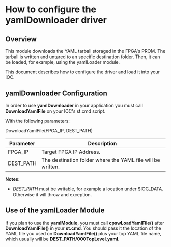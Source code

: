 # How to configure the yamlDownloader driver

## Overview

This module downloads the YAML tarball storaged in the FPGA's PROM. The tarball is written and untared
to an specific destination folder. Then, it can be loaded, for example, using the yamlLoader module.

This document describes how to configure the driver and load it into your IOC.

## yamlDownloader Configuration

In order to use **yamlDownloader** in your application you must call **DownloadYamlFile** on your IOC's st.cmd script.

With the following parameters:

DownloadYamlFile(FPGA_IP, DEST_PATH)

| Parameter                | Description
|--------------------------|-----------------------------
| FPGA_IP                  | Target FPGA IP Address.
| DEST_PATH                | The destination folder where the YAML file will be written.


**Notes:**
- *DEST_PATH* must be writable, for example a location under $IOC_DATA. Otherwise it will throw and exception.

## Use of the yamlLoader Module

If you plan to use the **yamlModule**, you must call **cpswLoadYamlFile()** after **DownloadYamlFile()** in your **st.cmd**.
You should pass it the location of the YAML file you used on **DownloadYamlFile()** plus your top YAML file name, which
usually will be **DEST_PATH/000TopLevel.yaml**.